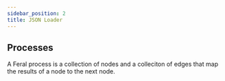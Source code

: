```yaml
---
sidebar_position: 2
title: JSON Loader
---
```


## Processes

A Feral process is a collection of nodes and a colleciton of edges that map the results of a node to the next node.

